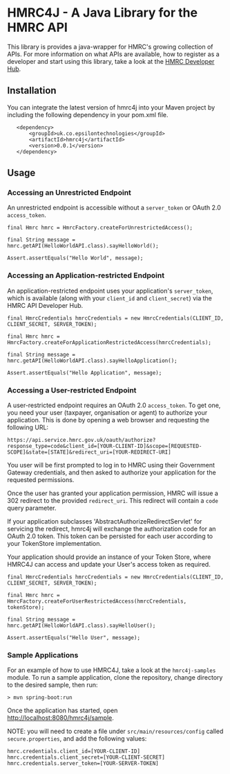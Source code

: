 # HMRC4J - A Java Library for the HMRC API

This library is provides a java-wrapper for HMRC's growing collection of APIs. For more information on what APIs are available, how to register as a developer and start using this library, take a look at the [HMRC Developer Hub](https://developer.service.hmrc.gov.uk/api-documentation). 

## Installation

You can integrate the latest version of hmrc4j into your Maven project by including the following dependency in your pom.xml file.

       <dependency>
           <groupId>uk.co.epsilontechnologies</groupId>
           <artifactId>hmrc4j</artifactId>
           <version>0.0.1</version>
       </dependency>


## Usage

### Accessing an Unrestricted Endpoint

An unrestricted endpoint is accessible without a `server_token` or OAuth 2.0 `access_token`.

    final Hmrc hmrc = HmrcFactory.createForUnrestrictedAccess();

    final String message = hmrc.getAPI(HelloWorldAPI.class).sayHelloWorld();

    Assert.assertEquals("Hello World", message);


### Accessing an Application-restricted Endpoint

An application-restricted endpoint uses your application's `server_token`, which is available (along with your `client_id` and `client_secret`) via the HMRC API Developer Hub.

    final HmrcCredentials hmrcCredentials = new HmrcCredentials(CLIENT_ID, CLIENT_SECRET, SERVER_TOKEN);

    final Hmrc hmrc = HmrcFactory.createForApplicationRestrictedAccess(hmrcCredentials);

    final String message = hmrc.getAPI(HelloWorldAPI.class).sayHelloApplication();

    Assert.assertEquals("Hello Application", message);


### Accessing a User-restricted Endpoint

A user-restricted endpoint requires an OAuth 2.0 `access_token`. To get one, you need your user (taxpayer, organisation or agent) to authorize your application. This is done by opening a web browser and requesting the following URL:

`https://api.service.hmrc.gov.uk/oauth/authorize?response_type=code&client_id=[YOUR-CLIENT-ID]&scope=[REQUESTED-SCOPE]&state=[STATE]&redirect_uri=[YOUR-REDIRECT-URI]`

You user will be first prompted to log in to HMRC using their Government Gateway credentials, and then asked to authorize your application for the requested permissions.

Once the user has granted your application permission, HMRC will issue a 302 redirect to the provided `redirect_uri`. This redirect will contain a `code` query parameter.

If your application subclasses 'AbstractAuthorizeRedirectServlet' for servicing the redirect, hmrc4j will exchange the authorization code for an OAuth 2.0 token. This token can be persisted for each user according to your TokenStore implementation.

Your application should provide an instance of your Token Store, where HMRC4J can access and update your User's access token as required.

    final HmrcCredentials hmrcCredentials = new HmrcCredentials(CLIENT_ID, CLIENT_SECRET, SERVER_TOKEN);

    final Hmrc hmrc = HmrcFactory.createForUserRestrictedAccess(hmrcCredentials, tokenStore);

    final String message = hmrc.getAPI(HelloWorldAPI.class).sayHelloUser();

    Assert.assertEquals("Hello User", message);

### Sample Applications

For an example of how to use HMRC4J, take a look at the `hmrc4j-samples` module. To run a sample application, clone the repository, change directory to the desired sample, then run:

    > mvn spring-boot:run
    
Once the application has started, open [http://localhost:8080/hmrc4j/sample](http://localhost:8080/hmrc4j/sample).

NOTE: you will need to create a file under `src/main/resources/config` called `secure.properties`, and add the following values:

    hmrc.credentials.client_id=[YOUR-CLIENT-ID]
    hmrc.credentials.client_secret=[YOUR-CLIENT-SECRET]
    hmrc.credentials.server_token=[YOUR-SERVER-TOKEN]
